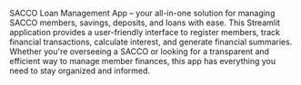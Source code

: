 SACCO Loan Management App – your all-in-one solution for managing SACCO members, savings, deposits, and loans with ease. This Streamlit application provides a user-friendly interface to register members, track financial transactions, calculate interest, and generate financial summaries. Whether you're overseeing a SACCO or looking for a transparent and efficient way to manage member finances, this app has everything you need to stay organized and informed.
